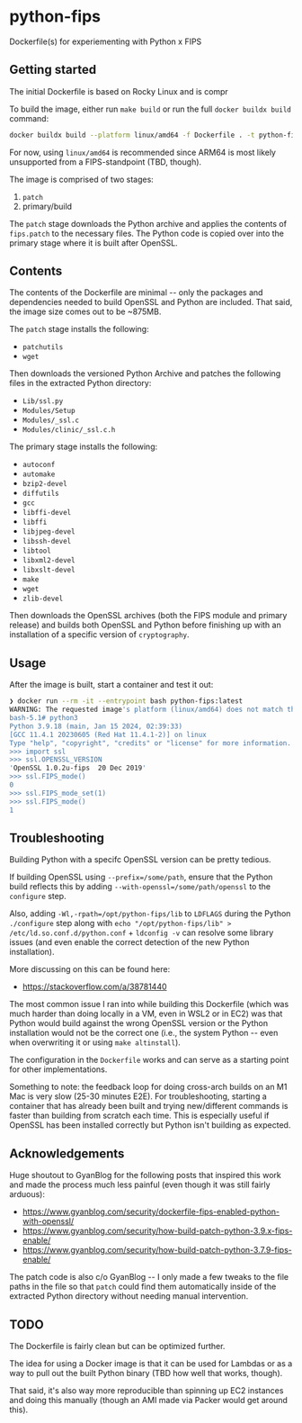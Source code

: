 # python-fips
Dockerfile(s) for experiementing with Python x FIPS

## Getting started

The initial Dockerfile is based on Rocky Linux and is compr

To build the image, either run `make build` or run the full `docker buildx build` command:
```sh
docker buildx build --platform linux/amd64 -f Dockerfile . -t python-fips:latest
```

For now, using `linux/amd64` is recommended since ARM64 is most likely unsupported from a FIPS-standpoint (TBD, though).

The image is comprised of two stages:
1. `patch`
2. primary/build

The `patch` stage downloads the Python archive and applies the contents of `fips.patch` to the necessary files. The Python code is copied over into the primary stage where it is built after OpenSSL.

## Contents

The contents of the Dockerfile are minimal -- only the packages and dependencies needed to build OpenSSL and Python are included. That said, the image size comes out to be ~875MB.

The `patch` stage installs the following:
- `patchutils` 
- `wget`

Then downloads the versioned Python Archive and patches the following files in the extracted Python directory:
- `Lib/ssl.py`
- `Modules/Setup`
- `Modules/_ssl.c`
- `Modules/clinic/_ssl.c.h`

The primary stage installs the following:
- `autoconf`
- `automake`
- `bzip2-devel`
- `diffutils`
- `gcc`
- `libffi-devel`
- `libffi`
- `libjpeg-devel`
- `libssh-devel`
- `libtool`
- `libxml2-devel`
- `libxslt-devel`
- `make`
- `wget`
- `zlib-devel`

Then downloads the OpenSSL archives (both the FIPS module and primary release) and builds both OpenSSL and Python before finishing up with an installation of a specific version of `cryptography`.

## Usage
After the image is built, start a container and test it out:
```sh
❯ docker run --rm -it --entrypoint bash python-fips:latest
WARNING: The requested image's platform (linux/amd64) does not match the detected host platform (linux/arm64/v8) and no specific platform was requested
bash-5.1# python3
Python 3.9.18 (main, Jan 15 2024, 02:39:33)
[GCC 11.4.1 20230605 (Red Hat 11.4.1-2)] on linux
Type "help", "copyright", "credits" or "license" for more information.
>>> import ssl
>>> ssl.OPENSSL_VERSION
'OpenSSL 1.0.2u-fips  20 Dec 2019'
>>> ssl.FIPS_mode()
0
>>> ssl.FIPS_mode_set(1)
>>> ssl.FIPS_mode()
1
```

## Troubleshooting

Building Python with a specifc OpenSSL version can be pretty tedious. 

If building OpenSSL using `--prefix=/some/path`, ensure that the Python build reflects this by adding `--with-openssl=/some/path/openssl` to the `configure` step.

Also, adding `-Wl,-rpath=/opt/python-fips/lib` to `LDFLAGS` during the Python `./configure` step along with `echo "/opt/python-fips/lib" > /etc/ld.so.conf.d/python.conf` + `ldconfig -v` can resolve some library issues (and even enable the correct detection of the new Python installation).

More discussing on this can be found here:
- https://stackoverflow.com/a/38781440

The most common issue I ran into while building this Dockerfile (which was much harder than doing locally in a VM, even in WSL2 or in EC2) was that Python would build against the wrong OpenSSL version or the Python installation would not be the correct one (i.e., the system Python -- even when overwriting it or using `make altinstall`).

The configuration in the `Dockerfile` works and can serve as a starting point for other implementations.

Something to note: the feedback loop for doing cross-arch builds on an M1 Mac is very slow (25-30 minutes E2E). For troubleshooting, starting a container that has already been built and trying new/different commands is faster than building from scratch each time. This is especially useful if OpenSSL has been installed correctly but Python isn't building as expected.

## Acknowledgements

Huge shoutout to GyanBlog for the following posts that inspired this work and made the process much less painful (even though it was still fairly arduous):
- https://www.gyanblog.com/security/dockerfile-fips-enabled-python-with-openssl/
- https://www.gyanblog.com/security/how-build-patch-python-3.9.x-fips-enable/
- https://www.gyanblog.com/security/how-build-patch-python-3.7.9-fips-enable/ 

The patch code is also c/o GyanBlog -- I only made a few tweaks to the file paths in the file so that `patch` could find them automatically inside of the extracted Python directory without needing manual intervention.

## TODO

The Dockerfile is fairly clean but can be optimized further.

The idea for using a Docker image is that it can be used for Lambdas or as a way to pull out the built Python binary (TBD how well that works, though). 

That said, it's also way more reproducible than spinning up EC2 instances and doing this manually (though an AMI made via Packer would get around this).

